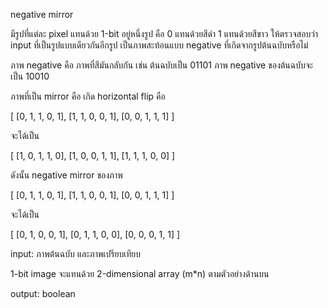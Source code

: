 negative mirror

มีรูปที่แต่ละ pixel แทนด้วย 1-bit อยู่หนึ่งรูป คือ 0 แทนด้วยสีดำ 1 แทนด้วยสีขาว ให้ตรวจสอบว่า input ที่เป็นรูปแบบเดียวกันอีกรูป เป็นภาพสะท้อนแบบ negative ที่เกิดจากรูปต้นฉบับหรือไม่

ภาพ negative คือ ภาพที่สีมันกลับกัน เช่น ต้นฉบับเป็น 01101 ภาพ negative ของต้นฉบับจะเป็น 10010

ภาพที่เป็น mirror คือ เกิด horizontal flip คือ

[
[0, 1, 1, 0, 1],
[1, 1, 0, 0, 1],
[0, 0, 1, 1, 1]
]

จะได้เป็น

[
[1, 0, 1, 1, 0],
[1, 0, 0, 1, 1],
[1, 1, 1, 0, 0]
]

ดังนั้น negative mirror ของภาพ

[
[0, 1, 1, 0, 1],
[1, 1, 0, 0, 1],
[0, 0, 1, 1, 1]
]

จะได้เป็น

[
[0, 1, 0, 0, 1],
[0, 1, 1, 0, 0],
[0, 0, 0, 1, 1]
]

input: ภาพต้นฉบับ และภาพเปรียบเทียบ

1-bit image จะแทนด้วย 2-dimensional array (m*n) ตามตัวอย่างด้านบน

output: boolean